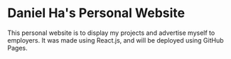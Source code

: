 # Daniel Ha's Personal Website
This personal website is to display my projects and advertise myself to employers.
It was made using React.js, and will be deployed using GitHub Pages.

